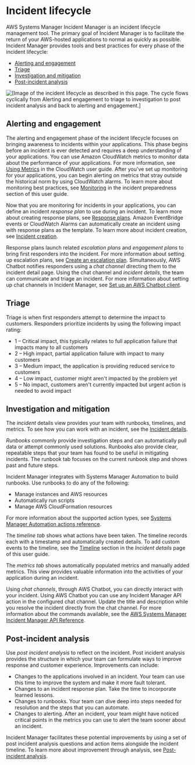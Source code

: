 # Incident lifecycle<a name="incident-lifecycle"></a>

AWS Systems Manager Incident Manager is an incident lifecycle management tool\. The primary goal of Incident Manager is to facilitate the return of your AWS\-hosted applications to normal as quickly as possible\. Incident Manager provides tools and best practices for every phase of the incident lifecycle:
+ [Alerting and engagement](#alerting-engagement)
+ [Triage](#triage)
+ [Investigation and mitigation](#investigation-mitigation)
+ [Post\-incident analysis](#lifecycle-post-incident-analysis)

![\[Image of the incident lifecycle as described in this page. The cycle flows cyclically from Alerting and engagement to triage to investigation to post incident analysis and back to alerting and engagement.\]](http://docs.aws.amazon.com/incident-manager/latest/userguide/images/incident-lifecycle.png)

## Alerting and engagement<a name="alerting-engagement"></a>

The alerting and engagement phase of the incident lifecycle focuses on bringing awareness to incidents within your applications\. This phase begins before an incident is ever detected and requires a deep understanding of your applications\. You can use Amazon CloudWatch metrics to monitor data about the performance of your applications\. For more information, see [Using Metrics]() in the CloudWatch user guide\. After you've set up monitoring for your applications, you can begin alerting on metrics that stray outside the historical norm by using CloudWatch alarms\. To learn more about monitoring best practices, see [Monitoring](incident-response.md#incident-response-monitoring) in the incident preparedness section of this user guide\.

Now that you are monitoring for incidents in your applications, you can define an incident *response plan* to use during an incident\. To learn more about creating response plans, see [Response plans](response-plans.md)\. Amazon EventBridge events or CloudWatch Alarms can automatically create an incident using with response plans as the template\. To learn more about incident creation, see [Incident creation](incident-creation.md)\.

Response plans launch related *escalation plans* and *engagement plans* to bring first responders into the incident\. For more information about setting up escalation plans, see [Create an escalation plan](escalation.md#escalation-create)\. Simultaneously, AWS Chatbot notifies responders using a *chat channel* directing them to the incident detail page\. Using the chat channel and *incident details*, the team can communicate and triage an incident\. For more information about setting up chat channels in Incident Manager, see [Set up an AWS Chatbot client](chat.md#chat-create)\.

## Triage<a name="triage"></a>

Triage is when first responders attempt to determine the impact to customers\. Responders prioritize incidents by using the following impact rating:
+ 1 – Critical impact, this typically relates to full application failure that impacts many to all customers
+ 2 – High impact, partial application failure with impact to many customers
+ 3 – Medium impact, the application is providing reduced service to customers
+ 4 – Low impact, customer might aren't impacted by the problem yet
+ 5 – No impact, customers aren't currently impacted but urgent action is needed to avoid impact

## Investigation and mitigation<a name="investigation-mitigation"></a>

The *incident* details view provides your team with runbooks, timelines, and metrics\. To see how you can work with an incident, see the [Incident details](tracking-details.md)\.

*Runbooks* commonly provide investigation steps and can automatically pull data or attempt commonly used solutions\. Runbooks also provide clear, repeatable steps that your team has found to be useful in mitigating incidents\. The runbook tab focuses on the current runbook step and shows past and future steps\.

Incident Manager integrates with Systems Manager Automation to build runbooks\. Use runbooks to do any of the following:
+ Manage instances and AWS resources
+ Automatically run scripts
+ Manage AWS CloudFormation resources

For more information about the supported action types, see [Systems Manager Automation actions reference](https://docs.aws.amazon.com/systems-manager/latest/userguide/automation-actions.html)\.

The *timeline tab* shows what actions have been taken\. The timeline records each with a timestamp and automatically created details\. To add custom events to the timeline, see the [Timeline](tracking-details.md#tracking-details-timeline) section in the *Incident details* page of this user guide\.

The *metrics tab* shows automatically populated metrics and manually added metrics\. This view provides valuable information into the activities of your application during an incident\.

Using *chat channels*, through AWS Chatbot, you can directly interact with your incident\. Using AWS Chatbot you can use any Incident Manager API action in the configured chat channel\. Update the title and description while you resolve the incident directly from the chat channel\. For more information about the commands available, see the [AWS Systems Manager Incident Manager API Reference](https://docs.aws.amazon.com/incident-manager/latest/APIReference/Welcome.html)\.

## Post\-incident analysis<a name="lifecycle-post-incident-analysis"></a>

Use *post incident analysis* to reflect on the incident\. Post incident analysis provides the structure in which your team can formulate ways to improve response and customer experience\. Improvements can include:
+ Changes to the applications involved in an incident\. Your team can use this time to improve the system and make it more fault tolerant\.
+ Changes to an incident response plan\. Take the time to incorporate learned lessons\.
+ Changes to runbooks\. Your team can dive deep into steps needed for resolution and the steps that you can automate\. 
+ Changes to alerting\. After an incident, your team might have noticed critical points in the metrics you can use to alert the team sooner about an incident\. 

Incident Manager facilitates these potential improvements by using a set of post incident analysis questions and action items alongside the incident timeline\. To learn more about improvement through analysis, see [Post\-incident analysis](analysis.md)\.